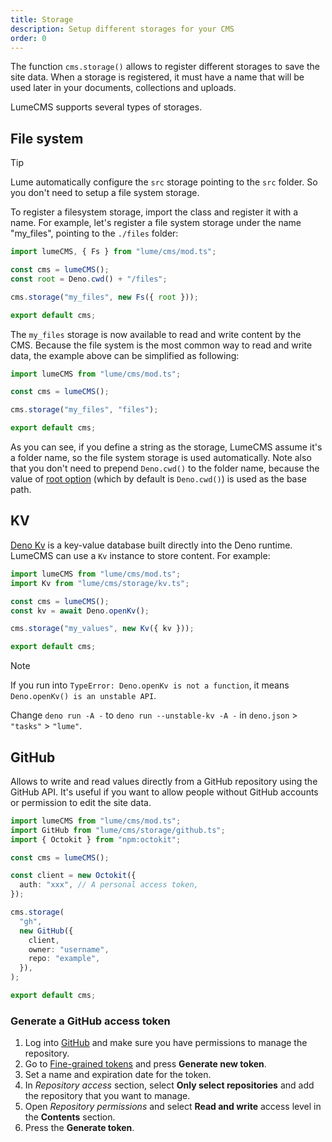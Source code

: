 ```yaml
---
title: Storage
description: Setup different storages for your CMS
order: 0
---
```


The function `cms.storage()` allows to register different storages to save the
site data. When a storage is registered, it must have a name that will be used
later in your documents, collections and uploads.

LumeCMS supports several types of storages.

## File system

> [!tip]
>
> Lume automatically configure the `src` storage pointing to the `src` folder.
> So you don't need to setup a file system storage.

To register a filesystem storage, import the class and register it with a name.
For example, let's register a file system storage under the name "my_files",
pointing to the `./files` folder:

```ts
import lumeCMS, { Fs } from "lume/cms/mod.ts";

const cms = lumeCMS();
const root = Deno.cwd() + "/files";

cms.storage("my_files", new Fs({ root }));

export default cms;
```

The `my_files` storage is now available to read and write content by the CMS.
Because the file system is the most common way to read and write data, the
example above can be simplified as following:

```ts
import lumeCMS from "lume/cms/mod.ts";

const cms = lumeCMS();

cms.storage("my_files", "files");

export default cms;
```

As you can see, if you define a string as the storage, LumeCMS assume it's a
folder name, so the file system storage is used automatically. Note also that
you don't need to prepend `Deno.cwd()` to the folder name, because the value of
[root option](./options.md#root) (which by default is `Deno.cwd()`) is used as
the base path.

## KV

[Deno Kv](https://docs.deno.com/deploy/kv/manual) is a key-value database built
directly into the Deno runtime. LumeCMS can use a `Kv` instance to store
content. For example:

```ts
import lumeCMS from "lume/cms/mod.ts";
import Kv from "lume/cms/storage/kv.ts";

const cms = lumeCMS();
const kv = await Deno.openKv();

cms.storage("my_values", new Kv({ kv }));

export default cms;
```

> [!note]
>
> If you run into `TypeError: Deno.openKv is not a function`, it means
> `Deno.openKv() is an unstable API`.
> 
> Change `deno run -A -` to `deno run --unstable-kv -A -` in
> `deno.json` > `"tasks"` > `"lume"`.

## GitHub

Allows to write and read values directly from a GitHub repository using the
GitHub API. It's useful if you want to allow people without GitHub accounts or
permission to edit the site data.

```ts
import lumeCMS from "lume/cms/mod.ts";
import GitHub from "lume/cms/storage/github.ts";
import { Octokit } from "npm:octokit";

const cms = lumeCMS();

const client = new Octokit({
  auth: "xxx", // A personal access token,
});

cms.storage(
  "gh",
  new GitHub({
    client,
    owner: "username",
    repo: "example",
  }),
);

export default cms;
```

### Generate a GitHub access token

1. Log into [GitHub](https://github.com) and make sure you have permissions to
   manage the repository.
2. Go to
   [Fine-grained tokens](https://github.com/settings/tokens?type=beta "Settings > Developer settings > Personal access tokens > Fine-grained tokens")
   and press **Generate new token**.
3. Set a name and expiration date for the token.
4. In _Repository access_ section, select **Only select repositories** and add
   the repository that you want to manage.
5. Open _Repository permissions_ and select **Read and write** access level in
   the **Contents** section.
6. Press the **Generate token**.

